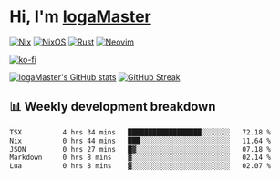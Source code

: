 # Hi, I'm [IogaMaster](https://youtube.com/IogaMaster)  

[![Nix](https://img.shields.io/badge/NIX-5277C3.svg?style=for-the-badge&logo=NixOS&logoColor=white)](https://builtwithnix.org/)
[![NixOS](https://img.shields.io/badge/NIXOS-5277C3.svg?style=for-the-badge&logo=NixOS&logoColor=white)](https://nixos.org/)
[![Rust](https://img.shields.io/badge/rust-%23000000.svg?style=for-the-badge&logo=rust&logoColor=white)](https://www.rust-lang.org/)
[![Neovim](https://img.shields.io/badge/NeoVim-%2357A143.svg?&style=for-the-badge&logo=neovim&logoColor=white)](https://github.com/neovim/neovim)

[![ko-fi](https://ko-fi.com/img/githubbutton_sm.svg)](https://ko-fi.com/X8X2P08GZ)

[![IogaMaster's GitHub stats](https://github-readme-stats.vercel.app/api?username=IogaMaster&show_icons=true&bg_color=1e1e2e&text_color=cdd6f4&icon_color=cba6f7&title_color=94e2d5)](https://github.com/IogaMaster)
[![GitHub Streak](https://streak-stats.demolab.com?user=IogaMaster&theme=catppuccin-mocha&hide_border=false&date_format=M%20j%5B%2C%20Y%5D)](https://git.io/streak-stats)


## 📊 Weekly development breakdown

<!--START_SECTION:wakaweek-->

```txt
TSX          4 hrs 34 mins   ██████████████████░░░░░░░   72.18 %
Nix          0 hrs 44 mins   ███░░░░░░░░░░░░░░░░░░░░░░   11.64 %
JSON         0 hrs 27 mins   █▓░░░░░░░░░░░░░░░░░░░░░░░   07.18 %
Markdown     0 hrs 8 mins    ▓░░░░░░░░░░░░░░░░░░░░░░░░   02.14 %
Lua          0 hrs 8 mins    ▓░░░░░░░░░░░░░░░░░░░░░░░░   02.07 %
```

<!--END_SECTION:wakaweek-->

